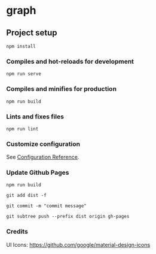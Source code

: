 # graph

## Project setup
```
npm install
```

### Compiles and hot-reloads for development
```
npm run serve
```

### Compiles and minifies for production
```
npm run build
```

### Lints and fixes files
```
npm run lint
```

### Customize configuration
See [Configuration Reference](https://cli.vuejs.org/config/).


### Update Github Pages 
```
npm run build

git add dist -f 

git commit -m "commit message"

git subtree push --prefix dist origin gh-pages
```

### Credits

UI Icons:
https://github.com/google/material-design-icons
